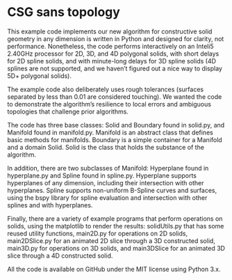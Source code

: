 # CSG sans topology
This example code implements our new algorithm for constructive solid geometry in any dimension is written in Python and designed for clarity, not performance. Nonetheless, the code performs interactively on an Inteli5 2.40GHz processor for 2D, 3D, and 4D polygonal solids, with short delays for 2D spline solids, and with minute-long delays for 3D spline solids (4D splines are not supported, and we haven’t figured out a nice way to display 5D+ polygonal solids).

The example code also deliberately uses rough tolerances (surfaces separated by less than 0.01 are considered touching). We wanted the code to demonstrate the algorithm’s resilience to local errors and ambiguous topologies that challenge prior algorithms.

The code has three base classes: Solid and Boundary found in solid.py, and Manifold found in manifold.py. Manifold is an abstract class that defines basic methods for manifolds. Boundary is a simple container for a Manifold and a domain Solid. Solid is the class that holds the substance of the algorithm.

In addition, there are two subclasses of Manifold: Hyperplane found in hyperplane.py and Spline found in spline.py. Hyperplane supports hyperplanes of any dimension, including their intersection with other hyperplanes. Spline supports non-uniform B-Spline curves and surfaces, using the bspy library for spline evaluation and intersection with other splines and with hyperplanes.

Finally, there are a variety of example programs that perform operations on solids, using the matplotlib to render the results: solidUtils.py that has some reused utility functions, main2D.py for operations on 2D solids, main2DSlice.py for an animated 2D slice through a 3D constructed solid, main3D.py for operations on 3D solids, and main3DSlice for an animated 3D slice through a 4D constructed solid.

All the code is available on GitHub under the MIT license using Python 3.x.